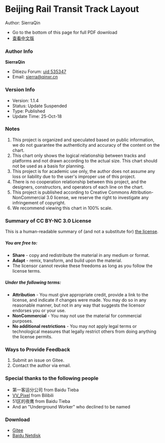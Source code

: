 # Beijing Rail Transit Track Layout
Author: SierraQin
- Go to the bottom of this page for full PDF download
- [查看中文版](http://gitee.com/SierraQin/metro/blob/master/README.md)

### Author Info
 **SierraQin** 
- Ditiezu Forum: [uid 535347](http://www.ditiezu.com/space-uid-535347.html)
- Email: sierra@qinxr.cn

### Version Info
- Version: 1.1.4
- Status: Update Suspended
- Type: Published
- Update Time: 25-Oct-18

### Notes
1. This project is organized and speculated based on public information, we do not guarantee the authenticity and accuracy of the content on the chart.
2. This chart only shows the logical relationship between tracks and platforms and not drawn according to the actual size. This chart should not be used as a basis for planning.
3. This project is for academic use only, the author does not assume any loss or liability due to the user's improper use of this project.
4. There is no cooperation relationship between this project, and the designers, constructors, and operators of each line on the chart.
5. This project is published according to Creative Commons Attribution-NonCommercial 3.0 license, we reserve the right to investigate any infringement of copyright.
6. We recommend viewing this chart in 100% scale.

### Summary of CC BY-NC 3.0 License
This is a human-readable summary of (and not a substitute for) [the license](http://creativecommons.org/licenses/by-nc/3.0).
##### You are free to:
-  **Share**  - copy and redistribute the material in any medium or format.
-  **Adapt**  - remix, transform, and build upon the material.
- The licensor cannot revoke these freedoms as long as you follow the license terms.
##### Under the following terms:
-  **Attribution**  - You must give appropriate credit, provide a link to the license, and indicate if changes were made. You may do so in any reasonable manner, but not in any way that suggests the licensor endorses you or your use.
-  **NonCommercial**  - You may not use the material for commercial purposes.
-  **No additional restrictions**  - You may not apply legal terms or technological measures that legally restrict others from doing anything the license permits.

### Ways to Provide Feedback
1. Submit an issue on Gitee.
2. Contact the author via email.

### Special thanks to the following people
- 第一客运分公司 from Baidu Tieba
- [VV_Pixel](https://space.bilibili.com/97038991/#/) from Bilibili
- 51区的夜鹰 from Baidu Tieba
- And an "Underground Worker" who declined to be named

### Download
- [Gitee](http://gitee.com/SierraQin/metro/tree/master/%E9%85%8D%E7%BA%BF%E5%9B%BE)
- [Baidu Netdisk](http://pan.baidu.com/s/1WTigzcqkvhIdhol0pD-WOg)